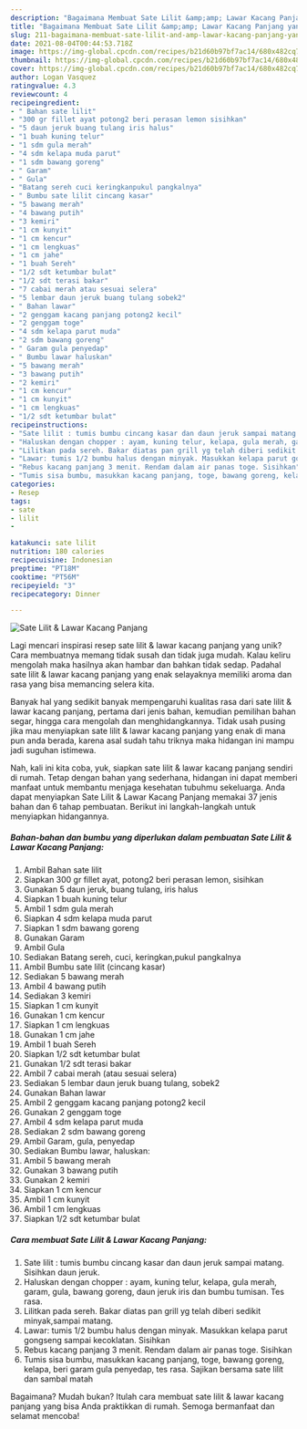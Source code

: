 ```yaml
---
description: "Bagaimana Membuat Sate Lilit &amp;amp; Lawar Kacang Panjang yang Enak Banget"
title: "Bagaimana Membuat Sate Lilit &amp;amp; Lawar Kacang Panjang yang Enak Banget"
slug: 211-bagaimana-membuat-sate-lilit-and-amp-lawar-kacang-panjang-yang-enak-banget
date: 2021-08-04T00:44:53.718Z
image: https://img-global.cpcdn.com/recipes/b21d60b97bf7ac14/680x482cq70/sate-lilit-lawar-kacang-panjang-foto-resep-utama.jpg
thumbnail: https://img-global.cpcdn.com/recipes/b21d60b97bf7ac14/680x482cq70/sate-lilit-lawar-kacang-panjang-foto-resep-utama.jpg
cover: https://img-global.cpcdn.com/recipes/b21d60b97bf7ac14/680x482cq70/sate-lilit-lawar-kacang-panjang-foto-resep-utama.jpg
author: Logan Vasquez
ratingvalue: 4.3
reviewcount: 4
recipeingredient:
- " Bahan sate lilit"
- "300 gr fillet ayat potong2 beri perasan lemon sisihkan"
- "5 daun jeruk buang tulang iris halus"
- "1 buah kuning telur"
- "1 sdm gula merah"
- "4 sdm kelapa muda parut"
- "1 sdm bawang goreng"
- " Garam"
- " Gula"
- "Batang sereh cuci keringkanpukul pangkalnya"
- " Bumbu sate lilit cincang kasar"
- "5 bawang merah"
- "4 bawang putih"
- "3 kemiri"
- "1 cm kunyit"
- "1 cm kencur"
- "1 cm lengkuas"
- "1 cm jahe"
- "1 buah Sereh"
- "1/2 sdt ketumbar bulat"
- "1/2 sdt terasi bakar"
- "7 cabai merah atau sesuai selera"
- "5 lembar daun jeruk buang tulang sobek2"
- " Bahan lawar"
- "2 genggam kacang panjang potong2 kecil"
- "2 genggam toge"
- "4 sdm kelapa parut muda"
- "2 sdm bawang goreng"
- " Garam gula penyedap"
- " Bumbu lawar haluskan"
- "5 bawang merah"
- "3 bawang putih"
- "2 kemiri"
- "1 cm kencur"
- "1 cm kunyit"
- "1 cm lengkuas"
- "1/2 sdt ketumbar bulat"
recipeinstructions:
- "Sate lilit : tumis bumbu cincang kasar dan daun jeruk sampai matang. Sisihkan daun jeruk."
- "Haluskan dengan chopper : ayam, kuning telur, kelapa, gula merah, garam, gula, bawang goreng, daun jeruk iris dan bumbu tumisan. Tes rasa."
- "Lilitkan pada sereh. Bakar diatas pan grill yg telah diberi sedikit minyak,sampai matang."
- "Lawar: tumis 1/2 bumbu halus dengan minyak. Masukkan kelapa parut gongseng sampai kecoklatan. Sisihkan"
- "Rebus kacang panjang 3 menit. Rendam dalam air panas toge. Sisihkan"
- "Tumis sisa bumbu, masukkan kacang panjang, toge, bawang goreng, kelapa, beri garam gula penyedap, tes rasa. Sajikan bersama sate lilit dan sambal matah"
categories:
- Resep
tags:
- sate
- lilit
- 

katakunci: sate lilit  
nutrition: 180 calories
recipecuisine: Indonesian
preptime: "PT18M"
cooktime: "PT56M"
recipeyield: "3"
recipecategory: Dinner

---
```



![Sate Lilit &amp; Lawar Kacang Panjang](https://img-global.cpcdn.com/recipes/b21d60b97bf7ac14/680x482cq70/sate-lilit-lawar-kacang-panjang-foto-resep-utama.jpg)

Lagi mencari inspirasi resep sate lilit &amp; lawar kacang panjang yang unik? Cara membuatnya memang tidak susah dan tidak juga mudah. Kalau keliru mengolah maka hasilnya akan hambar dan bahkan tidak sedap. Padahal sate lilit &amp; lawar kacang panjang yang enak selayaknya memiliki aroma dan rasa yang bisa memancing selera kita.

Banyak hal yang sedikit banyak mempengaruhi kualitas rasa dari sate lilit &amp; lawar kacang panjang, pertama dari jenis bahan, kemudian pemilihan bahan segar, hingga cara mengolah dan menghidangkannya. Tidak usah pusing jika mau menyiapkan sate lilit &amp; lawar kacang panjang yang enak di mana pun anda berada, karena asal sudah tahu triknya maka hidangan ini mampu jadi suguhan istimewa.




Nah, kali ini kita coba, yuk, siapkan sate lilit &amp; lawar kacang panjang sendiri di rumah. Tetap dengan bahan yang sederhana, hidangan ini dapat memberi manfaat untuk membantu menjaga kesehatan tubuhmu sekeluarga. Anda dapat menyiapkan Sate Lilit &amp; Lawar Kacang Panjang memakai 37 jenis bahan dan 6 tahap pembuatan. Berikut ini langkah-langkah untuk menyiapkan hidangannya.

<!--inarticleads1-->

##### Bahan-bahan dan bumbu yang diperlukan dalam pembuatan Sate Lilit &amp; Lawar Kacang Panjang:

1. Ambil  Bahan sate lilit
1. Siapkan 300 gr fillet ayat, potong2 beri perasan lemon, sisihkan
1. Gunakan 5 daun jeruk, buang tulang, iris halus
1. Siapkan 1 buah kuning telur
1. Ambil 1 sdm gula merah
1. Siapkan 4 sdm kelapa muda parut
1. Siapkan 1 sdm bawang goreng
1. Gunakan  Garam
1. Ambil  Gula
1. Sediakan Batang sereh, cuci, keringkan,pukul pangkalnya
1. Ambil  Bumbu sate lilit (cincang kasar)
1. Sediakan 5 bawang merah
1. Ambil 4 bawang putih
1. Sediakan 3 kemiri
1. Siapkan 1 cm kunyit
1. Gunakan 1 cm kencur
1. Siapkan 1 cm lengkuas
1. Gunakan 1 cm jahe
1. Ambil 1 buah Sereh
1. Siapkan 1/2 sdt ketumbar bulat
1. Gunakan 1/2 sdt terasi bakar
1. Ambil 7 cabai merah (atau sesuai selera)
1. Sediakan 5 lembar daun jeruk buang tulang, sobek2
1. Gunakan  Bahan lawar
1. Ambil 2 genggam kacang panjang potong2 kecil
1. Gunakan 2 genggam toge
1. Ambil 4 sdm kelapa parut muda
1. Sediakan 2 sdm bawang goreng
1. Ambil  Garam, gula, penyedap
1. Sediakan  Bumbu lawar, haluskan:
1. Ambil 5 bawang merah
1. Gunakan 3 bawang putih
1. Gunakan 2 kemiri
1. Siapkan 1 cm kencur
1. Ambil 1 cm kunyit
1. Ambil 1 cm lengkuas
1. Siapkan 1/2 sdt ketumbar bulat




<!--inarticleads2-->

##### Cara membuat Sate Lilit &amp; Lawar Kacang Panjang:

1. Sate lilit : tumis bumbu cincang kasar dan daun jeruk sampai matang. Sisihkan daun jeruk.
1. Haluskan dengan chopper : ayam, kuning telur, kelapa, gula merah, garam, gula, bawang goreng, daun jeruk iris dan bumbu tumisan. Tes rasa.
1. Lilitkan pada sereh. Bakar diatas pan grill yg telah diberi sedikit minyak,sampai matang.
1. Lawar: tumis 1/2 bumbu halus dengan minyak. Masukkan kelapa parut gongseng sampai kecoklatan. Sisihkan
1. Rebus kacang panjang 3 menit. Rendam dalam air panas toge. Sisihkan
1. Tumis sisa bumbu, masukkan kacang panjang, toge, bawang goreng, kelapa, beri garam gula penyedap, tes rasa. Sajikan bersama sate lilit dan sambal matah




Bagaimana? Mudah bukan? Itulah cara membuat sate lilit &amp; lawar kacang panjang yang bisa Anda praktikkan di rumah. Semoga bermanfaat dan selamat mencoba!

